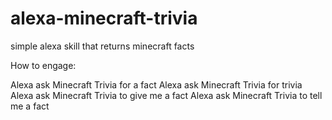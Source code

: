 # alexa-minecraft-trivia
simple alexa skill that returns minecraft facts

How to engage:

Alexa ask Minecraft Trivia for a fact
Alexa ask Minecraft Trivia for trivia
Alexa ask Minecraft Trivia to give me a fact
Alexa ask Minecraft Trivia to tell me a fact
